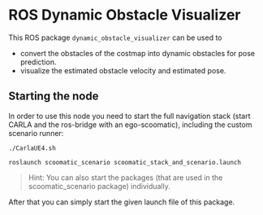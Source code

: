 # ROS Dynamic Obstacle Visualizer

This ROS package `dynamic_obstacle_visualizer` can be used to
  - convert the obstacles of the costmap into dynamic obstacles for pose prediction.
  - visualize the estimated obstacle velocity and estimated pose.

## Starting the node

In order to use this node you need to start the full navigation stack (start CARLA and the ros-bridge with an ego-scoomatic), including the custom scenario runner:
```
./CarlaUE4.sh
```
```
roslaunch scoomatic_scenario scoomatic_stack_and_scenario.launch
```

>Hint: You can also start the packages (that are used in the scoomatic_scenario package) individually.

After that you can simply start the given launch file of this package.